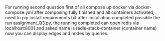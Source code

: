 For running second question first of all compose up docker via docker-compose.yml after composing fully finished and all containers activated, need to pip install 
requirements.txt  after installation completed possible the run assignment_Q3.py, the running completed can open redis via localhost:8001 and asked name is 
redis-stack-container (container name) now you can display edges and nodes by queries.
